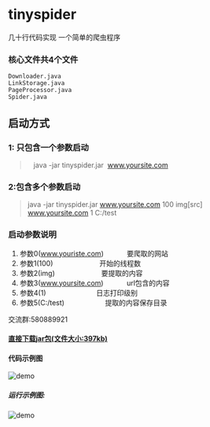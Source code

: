 # tinyspider 
几十行代码实现 一个简单的爬虫程序 



### 核心文件共4个文件
```
Downloader.java
LinkStorage.java
PageProcessor.java
Spider.java
```



##  启动方式 
### 1: 只包含一个参数启动

>   java -jar  tinyspider.jar  www.yoursite.com    

### 2:包含多个参数启动

> java -jar tinyspider.jar www.yoursite.com  100  img[src]  www.yoursite.com 1 C:/test


### 启动参数说明
1. 参数0(www.youriste.com)            要爬取的网站 
2. 参数1(100)                        开始的线程数
3. 参数2(img)                        要提取的内容 
4. 参数3(www.yoursite.com)            url包含的内容
5. 参数4(1)                          日志打印级别
6. 参数5(C:/test)                     提取的内容保存目录

交流群:580889921

#### [直接下载jar包(文件大小:397kb)](https://github.com/enohe/tinyspider/blob/master/tinyspider/src/main/resources/assert/tinyspider.jar)

#### 代码示例图
![demo](https://github.com/enohe/tinyspider/blob/master/tinyspider/src/main/resources/assert/code.png)




##### 运行示例图:
![demo](https://github.com/enohe/tinyspider/blob/master/tinyspider/src/main/resources/assert/console.png)


